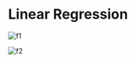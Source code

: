 # Linear Regression

![f1]

![f2]

[f1]: http://chart.apis.google.com/chart?cht=tx&chl=\mathbf{h}=\mathbf{h_\theta(X)}=\mathbf{X\theta}

[f2]: http://chart.apis.google.com/chart?cht=tx&chl=\minJ(\mathbf{\theta})=\frac{1}{2m}(\mathbf{h-y})^2

